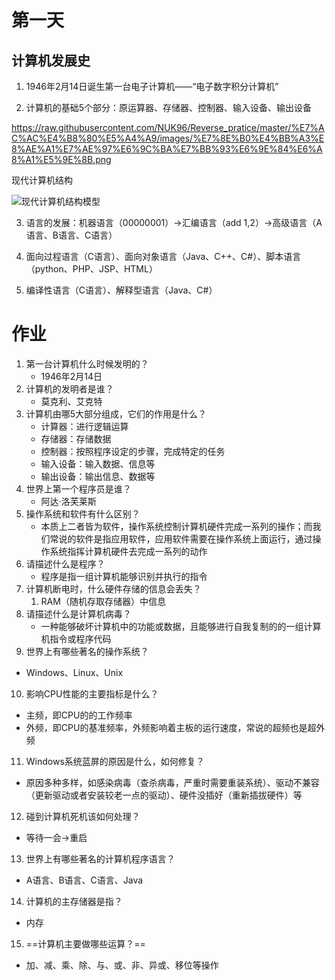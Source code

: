 # 第一天

## 计算机发展史

1. 1946年2月14日诞生第一台电子计算机——“电子数字积分计算机”

2. 计算机的基础5个部分：原运算器、存储器、控制器、输入设备、输出设备

https://raw.githubusercontent.com/NUK96/Reverse_pratice/master/%E7%AC%AC%E4%B8%80%E5%A4%A9/images/%E7%8E%B0%E4%BB%A3%E8%AE%A1%E7%AE%97%E6%9C%BA%E7%BB%93%E6%9E%84%E6%A8%A1%E5%9E%8B.png

  现代计算机结构

![现代计算机结构模型](\images\现代计算机结构模型.png)

3. 语言的发展：机器语言（00000001）->汇编语言（add 1,2）->高级语言（A语言、B语言、C语言）

4. 面向过程语言（C语言）、面向对象语言（Java、C++、C#）、脚本语言（python、PHP、JSP、HTML）

5. 编译性语言（C语言）、解释型语言（Java、C#）



# 作业

1. 第一台计算机什么时候发明的？
	- 1946年2月14日
2. 计算机的发明者是谁？
	- 莫克利、艾克特
3. 计算机由哪5大部分组成，它们的作用是什么？
	- 计算器：进行逻辑运算
	- 存储器：存储数据
	- 控制器：按照程序设定的步骤，完成特定的任务
	- 输入设备：输入数据、信息等
	- 输出设备：输出信息、数据等
4. 世界上第一个程序员是谁？
	- 阿达·洛芙莱斯
5. 操作系统和软件有什么区别？
	- 本质上二者皆为软件，操作系统控制计算机硬件完成一系列的操作；而我们常说的软件是指应用软件，应用软件需要在操作系统上面运行，通过操作系统指挥计算机硬件去完成一系列的动作
6. 请描述什么是程序？
	- 程序是指一组计算机能够识别并执行的指令
7. 计算机断电时，什么硬件存储的信息会丢失？
	1. RAM（随机存取存储器）中信息
8. 请描述什么是计算机病毒？
	- 一种能够破坏计算机中的功能或数据，且能够进行自我复制的的一组计算机指令或程序代码
9. 世界上有哪些著名的操作系统？

  - Windows、Linux、Unix

10. 影响CPU性能的主要指标是什么？

  - 主频，即CPU的的工作频率
  - 外频，即CPU的基准频率，外频影响着主板的运行速度，常说的超频也是超外频

11. Windows系统蓝屏的原因是什么，如何修复？

   - 原因多种多样，如感染病毒（查杀病毒，严重时需要重装系统）、驱动不兼容（更新驱动或者安装较老一点的驱动）、硬件没插好（重新插拔硬件）等

12. 碰到计算机死机该如何处理？

   - 等待一会->重启

13. 世界上有哪些著名的计算机程序语言？

   - A语言、B语言、C语言、Java

14. 计算机的主存储器是指？

   - 内存

15. ==计算机主要做哪些运算？==

   - 加、减、乘、除、与、或、非、异或、移位等操作